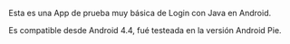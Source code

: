 Esta es una App de prueba muy básica de Login con Java en Android.

Es compatible desde Android 4.4, fué testeada en la versión Android Pie.
